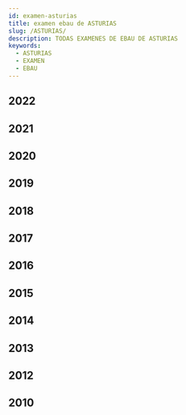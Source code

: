 ```yaml
---
id: examen-asturias
title: examen ebau de ASTURIAS
slug: /ASTURIAS/
description: TODAS EXAMENES DE EBAU DE ASTURIAS
keywords:
  - ASTURIAS
  - EXAMEN
  - EBAU
---
```


## 2022
## 2021
## 2020
## 2019
## 2018
## 2017
## 2016
## 2015
## 2014
## 2013
## 2012
## 2010
